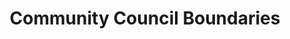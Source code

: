 ---
schema: default
title: Community Council Boundaries
organization: Dumfries and Galloway Council
notes: >-
    
resources:
  - name: Community Council Boundaries ZIP
  - url: >-
      https://data.usmart.io/org/9762f781-5c04-4759-a70b-afc585af1d12/resource?resourceGUID=8479d7d9-5c9a-4415-afff-46ddbc164fcb
  - format: ZIP

  - name: Community Council Boundaries JSON
  - url: >-
      https://api.usmart.io/org/9762f781-5c04-4759-a70b-afc585af1d12/cd71ccc9-9e96-473b-b542-063aa16acfc1/1/urql
  - format: JSON
license: OGL3
category:

  - Geospatial

  - Business, Social, Communitymaintainer: Dumfries and Galloway Council
maintainer_email: someone@example.com
---